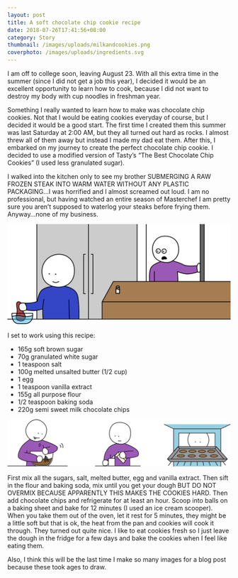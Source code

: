 ```yaml
---
layout: post
title: A soft chocolate chip cookie recipe
date: 2018-07-26T17:41:56+08:00
category: Story
thumbnail: /images/uploads/milkandcookies.png
coverphoto: /images/uploads/ingredients.svg
---
```

I am off to college soon, leaving August 23. With all this extra time in the summer (since I did not get a job this year), I decided it would be an excellent opportunity to learn how to cook, because I did not want to destroy my body with cup noodles in freshman year. 

Something I really wanted to learn how to make was chocolate chip cookies. Not that I would be eating cookies everyday of course, but I decided it would be a good start. The first time I created them this summer was last Saturday at 2:00 AM, but they all turned out hard as rocks. I almost threw all of them away but instead I made my dad eat them. After this, I embarked on my journey to create the perfect chocolate chip cookie. I decided to use a modified version of Tasty’s “The Best Chocolate Chip Cookies” (I used less granulated sugar).

I walked into the kitchen only to see my brother SUBMERGING A RAW FROZEN STEAK INTO WARM WATER WITHOUT ANY PLASTIC PACKAGING...I was horrified and I almost screamed out loud. I am no professional, but having watched an entire season of Masterchef I am pretty sure you aren’t supposed to waterlog your steaks before frying them. Anyway…none of my business. 

![Steak in water](/images/uploads/steak.svg)

I set to work using this recipe: 

* 165g soft brown sugar
* 70g granulated white sugar
* 1 teaspoon salt
* 100g melted unsalted butter (1/2 cup)
* 1 egg
* 1 teaspoon vanilla extract
* 155g all purpose flour
* 1/2 teaspoon baking soda
* 220g semi sweet milk chocolate chips 

![Making cookies](/images/uploads/making-cookies.svg)

First mix all the sugars, salt, melted butter, egg and vanilla extract. Then sift in the flour and baking soda, mix until you get your dough BUT DO NOT OVERMIX BECAUSE APPARENTLY THIS MAKES THE COOKIES HARD. Then add chocolate chips and refrigerate for at least an hour. Scoop into balls on a baking sheet and bake for 12 minutes (I used an ice cream scooper). When you take them out of the oven, let it rest for 5 minutes, they might be a little soft but that is ok, the heat from the pan and cookies will cook it through. They turned out quite nice. I like to eat cookies fresh so I just leave the dough in the fridge for a few days and bake the cookies when I feel like eating them.

Also, I think this will be the last time I make so many images for a blog post because these took ages to draw.
